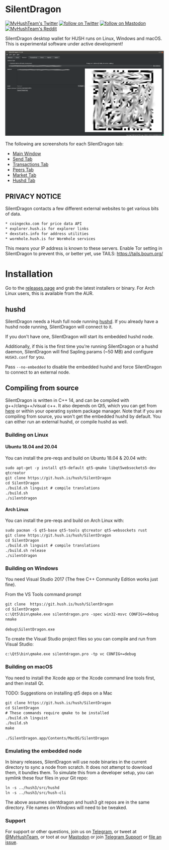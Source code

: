 # SilentDragon

<p align="left">
    <a href="https://twitter.com/MyHushTeam">
        <img src="https://img.shields.io/twitter/url?style=social&url=https%3A%2F%2Ftwitter.com%2Fmyhushteam"
            alt="MyHushTeam's Twitter"></a>
    <a href="https://twitter.com/intent/follow?screen_name=MyHushTeam">
        <img src="https://img.shields.io/twitter/follow/MyHushTeam?style=social&logo=twitter"
            alt="follow on Twitter"></a>
    <a href="https://fosstodon.org/@myhushteam">
        <img src="https://img.shields.io/badge/Mastodon-MyHushTeam-blue"
            alt="follow on Mastodon"></a>
    <a href="https://www.reddit.com/r/Myhush/">
        <img src="https://img.shields.io/reddit/subreddit-subscribers/Myhush?style=social"
            alt="MyHushTeam's Reddit"></a>
</p>

SilentDragon desktop wallet for HUSH runs on Linux, Windows and macOS.
This is experimental software under active development!

![Screenshots](images/sd-receive-tab.png?raw=true)

The following are screenshots for each SilentDragon tab:
* [Main Window](images/sd-main-window.png)
* [Send Tab](images/sd-send-tab.png)
* [Transactions Tab](images/sd-transactions-tab.png)
* [Peers Tab](images/sd-peers-tab.png)
* [Market Tab](images/sd-market-tab.png)
* [Hushd Tab](images/sd-hushd-tab.png)

## PRIVACY NOTICE

SilentDragon contacts a few different external websites to get various
bits of data.

    * coingecko.com for price data API
    * explorer.hush.is for explorer links
    * dexstats.info for address utilities
    * wormhole.hush.is for Wormhole services

This means your IP address is known to these servers. Enable Tor setting
in SilentDragon to prevent this, or better yet, use TAILS: https://tails.boum.org/

# Installation

Go to the [releases page](https://git.hush.is/hush/SilentDragon/releases) and grab the latest installers or binary.
For Arch Linux users, this is available from the AUR.

## hushd

SilentDragon needs a Hush full node running [hushd](https://git.hush.is/hush/hush3/). If you already have a hushd node running, SilentDragon will connect to it.

If you don't have one, SilentDragon will start its embedded hushd node.

Additionally, if this is the first time you're running SilentDragon or a hushd daemon, SilentDragon will find Sapling params (~50 MB) and configure `HUSH3.conf` for you. 

Pass `--no-embedded` to disable the embedded hushd and force SilentDragon to connect to an external node.

## Compiling from source

SilentDragon is written in C++ 14, and can be compiled with g++/clang++/visual
c++. It also depends on Qt5, which you can get from [here](https://www.qt.io/download)
or within your operating system package manager. Note that if you are compiling
from source, you won't get the embedded hushd by default. You can either run an external
hushd, or compile hushd as well.

### Building on Linux

#### Ubuntu 18.04 and 20.04

You can install the pre-reqs and build on Ubuntu 18.04 & 20.04 with:

```shell script
sudo apt-get -y install qt5-default qt5-qmake libqt5websockets5-dev qtcreator
git clone https://git.hush.is/hush/SilentDragon
cd SilentDragon
./build.sh linguist # compile translations
./build.sh
./silentdragon
```

#### Arch Linux

You can install the pre-reqs and build on Arch Linux with:

```shell script
sudo pacman -S qt5-base qt5-tools qtcreator qt5-websockets rust
git clone https://git.hush.is/hush/SilentDragon
cd SilentDragon
./build.sh linguist # compile translations
./build.sh release
./silentdragon
```

### Building on Windows
You need Visual Studio 2017 (The free C++ Community Edition works just fine).

From the VS Tools command prompt
```shell script
git clone  https://git.hush.is/hush/SilentDragon
cd SilentDragon
c:\Qt5\bin\qmake.exe silentdragon.pro -spec win32-msvc CONFIG+=debug
nmake

debug\SilentDragon.exe
```

To create the Visual Studio project files so you can compile and run from Visual Studio:
```shell script
c:\Qt5\bin\qmake.exe silentdragon.pro -tp vc CONFIG+=debug
```

### Building on macOS

You need to install the Xcode app or the Xcode command line tools first, and then install Qt. 

TODO: Suggestions on installing qt5 deps on a Mac

```shell script
git clone https://git.hush.is/hush/SilentDragon
cd SilentDragon
# These commands require qmake to be installed
./build.sh linguist
./build.sh
make

./SilentDragon.app/Contents/MacOS/SilentDragon
```

### Emulating the embedded node

In binary releases, SilentDragon will use node binaries in the current directory to sync a node from scratch.
It does not attempt to download them, it bundles them. To simulate this from a developer setup, you can symlink
these four files in your Git repo:

```shell script
ln -s ../hush3/src/hushd
ln -s ../hush3/src/hush-cli
```

The above assumes silentdragon and hush3 git repos are in the same directory. File names on Windows will need to be tweaked.

### Support

For support or other questions, join us on [Telegram](https://hush.is/telegram), or tweet at [@MyHushTeam](https://twitter.com/MyHushTeam), or toot at our [Mastodon](https://fosstodon.org/@myhushteam) or join [Telegram Support](https://hush.is/telegram_support) or [file an issue](https://git.hush.is/hush/SilentDragon/issues).

